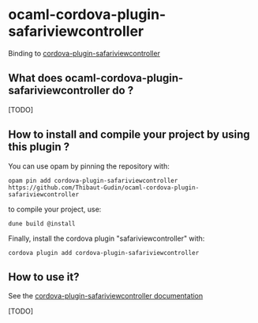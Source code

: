 # ocaml-cordova-plugin-safariviewcontroller

Binding to [cordova-plugin-safariviewcontroller]()

## What does ocaml-cordova-plugin-safariviewcontroller do ?

[TODO]

## How to install and compile your project by using this plugin ?

You can use opam by pinning the repository with:
```Shell
opam pin add cordova-plugin-safariviewcontroller https://github.com/Thibaut-Gudin/ocaml-cordova-plugin-safariviewcontroller
```

to compile your project, use:
```Shell
dune build @install
```

Finally, install the cordova plugin "safariviewcontroller" with:
```Shell
cordova plugin add cordova-plugin-safariviewcontroller
```


## How to use it?

See the [cordova-plugin-safariviewcontroller documentation](https://github.com/EddyVerbruggen/cordova-plugin-safariviewcontroller#4-usage)

[TODO]
